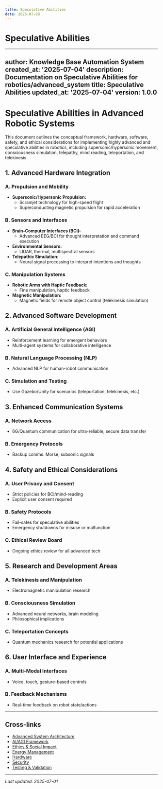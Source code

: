```yaml
---
title: Speculative Abilities
date: 2025-07-08
---
```


# Speculative Abilities

---
author: Knowledge Base Automation System
created_at: '2025-07-04'
description: Documentation on Speculative Abilities for robotics/advanced_system
title: Speculative Abilities
updated_at: '2025-07-04'
version: 1.0.0
---

# Speculative Abilities in Advanced Robotic Systems

This document outlines the conceptual framework, hardware, software, safety, and ethical considerations for implementing highly advanced and speculative abilities in robotics, including supersonic/hypersonic movement, consciousness simulation, telepathy, mind reading, teleportation, and telekinesis.

## 1. Advanced Hardware Integration

### A. Propulsion and Mobility
- **Supersonic/Hypersonic Propulsion:**
  - Scramjet technology for high-speed flight
  - Superconducting magnetic propulsion for rapid acceleration

### B. Sensors and Interfaces
- **Brain-Computer Interfaces (BCI):**
  - Advanced EEG/BCI for thought interpretation and command execution
- **Environmental Sensors:**
  - LIDAR, thermal, multispectral sensors
- **Telepathic Simulation:**
  - Neural signal processing to interpret intentions and thoughts

### C. Manipulation Systems
- **Robotic Arms with Haptic Feedback:**
  - Fine manipulation, haptic feedback
- **Magnetic Manipulation:**
  - Magnetic fields for remote object control (telekinesis simulation)

## 2. Advanced Software Development

### A. Artificial General Intelligence (AGI)
- Reinforcement learning for emergent behaviors
- Multi-agent systems for collaborative intelligence

### B. Natural Language Processing (NLP)
- Advanced NLP for human-robot communication

### C. Simulation and Testing
- Use Gazebo/Unity for scenarios (teleportation, telekinesis, etc.)

## 3. Enhanced Communication Systems

### A. Network Access
- 6G/Quantum communication for ultra-reliable, secure data transfer

### B. Emergency Protocols
- Backup comms: Morse, subsonic signals

## 4. Safety and Ethical Considerations

### A. User Privacy and Consent
- Strict policies for BCI/mind-reading
- Explicit user consent required

### B. Safety Protocols
- Fail-safes for speculative abilities
- Emergency shutdowns for misuse or malfunction

### C. Ethical Review Board
- Ongoing ethics review for all advanced tech

## 5. Research and Development Areas

### A. Telekinesis and Manipulation
- Electromagnetic manipulation research

### B. Consciousness Simulation
- Advanced neural networks, brain modeling
- Philosophical implications

### C. Teleportation Concepts
- Quantum mechanics research for potential applications

## 6. User Interface and Experience

### A. Multi-Modal Interfaces
- Voice, touch, gesture-based controls

### B. Feedback Mechanisms
- Real-time feedback on robot state/actions

---

## Cross-links
- [Advanced System Architecture](./architecture.md)
- [AI/AGI Framework](../../ai_system_enhancements.md)
- [Ethics & Social Impact](../../../temp_reorg/docs/src/multidisciplinary_ai/philosophy.md)
- [Energy Management](./energy/README.md)
- [Hardware](./hardware/README.md)
- [Security](./security/README.md)
- [Testing & Validation](testing/README.md)

---
_Last updated: 2025-07-01_
